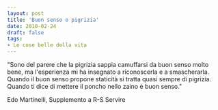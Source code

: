 ```yaml
---
layout: post
title: 'Buon senso o pigrizia'
date: 2010-02-24
draft: false
tags: 
- Le cose belle della vita
---
```


"Sono del parere che la pigrizia sappia camuffarsi da buon senso molto bene, ma l'esperienza mi ha insegnato a riconoscerla e a smascherarla.  
Quando il buon senso propone staticità si tratta quasi sempre di pigrizia.  
Quando ti dice di mettere il poncho nello zaino è buon senso."  
  
Edo Martinelli, Supplemento a R-S Servire